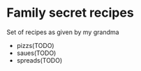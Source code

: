 # Family secret recipes

Set of recipes as given by my grandma

- pizzs(TODO)
- saues(TODO)
- spreads(TODO)
